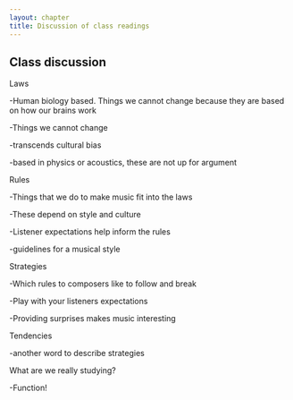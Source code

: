 ```yaml
---
layout: chapter
title: Discussion of class readings
---
```


## Class discussion

Laws

-Human biology based. Things we cannot change because they are based on how our brains work

-Things we cannot change

-transcends cultural bias

-based in physics or acoustics, these are not up for argument


Rules

-Things that we do to make music fit into the laws

-These depend on style and culture

-Listener expectations help inform the rules

-guidelines for a musical style


Strategies

-Which rules to composers like to follow and break

-Play with your listeners expectations

-Providing surprises makes music interesting


Tendencies

-another word to describe strategies


What are we really studying?

-Function!

<!-- FROM PREVIOUS YEAR

### Harmonic Analysis:

Notes from the reading:
- parallel fifths and octaves are still not okay
  - the two notes lose independence from each other when they have PP5 and PP8
- now that we have 4 notes for 4-part harmony, we want to hear all 4 notes in the harmony
  - this avoidance of parallel fifths and octaves is completely stylistic
- circle of fifths progressions are the foundation of music 
  - the more you break traditional rules, the more you create a new style of your own
  
### Figured Bass

Figured bass is the way we label function within a piece of music. 
It is most often used as shorthand for keyboardists.
  - also called thoughrough bass, or basso continuo
  
These pianists became great improvisors because they had a bass line and figured bass.
Everything else had to be improvised. 
They would read a bass line and see small numbers or accidentals and assume the other implied notes for the harmony.
 
It is important not to mix Lead Sheet Notation, Figured Bass, and Roman Numeral Analysis.
Firgured bass does not exist without a bass line. 
Roman numerals tell you the bass line and give us context.
Lead sheet notation gives you absolutes and tell you the exact pitches to use.
-->
